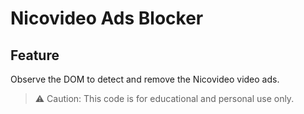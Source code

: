 # Nicovideo Ads Blocker

## Feature
Observe the DOM to detect and remove the Nicovideo video ads.
> ⚠️ Caution: This code is for educational and personal use only.
